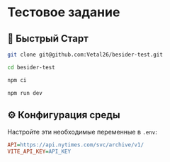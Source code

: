 # Тестовое задание

## 🚀 Быстрый Старт

```bash
git clone git@github.com:Vetal26/besider-test.git

cd besider-test

npm ci

npm run dev
```

## ⚙️ Конфигурация среды

Настройте эти необходимые переменные в `.env`:

```ini
API=https://api.nytimes.com/svc/archive/v1/
VITE_API_KEY=API_KEY
```
